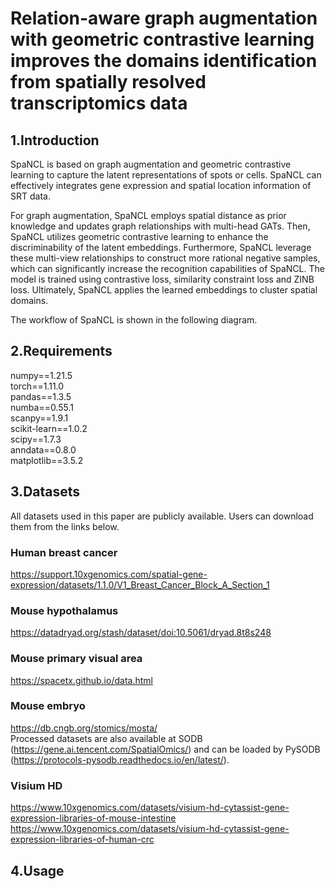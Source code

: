 # Relation-aware graph augmentation with geometric contrastive learning improves the domains identification from spatially resolved transcriptomics data  
## 1.Introduction  
SpaNCL is based on graph augmentation and geometric contrastive learning to capture the latent representations of spots or cells. SpaNCL can effectively integrates gene expression and spatial location information of SRT data.  

  For graph augmentation, SpaNCL employs spatial distance as prior knowledge and updates graph relationships with multi-head GATs. Then, SpaNCL utilizes geometric contrastive learning to enhance the discriminability of the latent embeddings. Furthermore, SpaNCL leverage these multi-view relationships to construct more rational negative samples, which can significantly increase the recognition capabilities of SpaNCL. The model is trained using contrastive loss, similarity constraint loss and ZINB loss. Ultimately, SpaNCL applies the learned embeddings to cluster spatial domains.   

  The workflow of SpaNCL is shown in the following diagram.  
  
## 2.Requirements  
numpy==1.21.5  
torch==1.11.0  
pandas==1.3.5  
numba==0.55.1  
scanpy==1.9.1  
scikit-learn==1.0.2  
scipy==1.7.3  
anndata==0.8.0  
matplotlib==3.5.2

## 3.Datasets
All datasets used in this paper are publicly available. Users can download them from the links below.  
### Human breast cancer  
https://support.10xgenomics.com/spatial-gene-expression/datasets/1.1.0/V1_Breast_Cancer_Block_A_Section_1  
### Mouse hypothalamus  
https://datadryad.org/stash/dataset/doi:10.5061/dryad.8t8s248  
### Mouse primary visual area  
https://spacetx.github.io/data.html  
### Mouse embryo  
https://db.cngb.org/stomics/mosta/  
Processed datasets are also available at SODB (https://gene.ai.tencent.com/SpatialOmics/) and can be loaded by PySODB (https://protocols-pysodb.readthedocs.io/en/latest/).  
### Visium HD  
https://www.10xgenomics.com/datasets/visium-hd-cytassist-gene-expression-libraries-of-mouse-intestine  
https://www.10xgenomics.com/datasets/visium-hd-cytassist-gene-expression-libraries-of-human-crc   

## 4.Usage  


